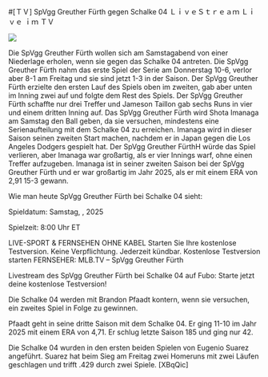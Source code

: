 #[ＴＶ] SpVgg Greuther Fürth gegen Schalke 04 ＬｉｖｅＳｔｒｅａｍ Ｌｉｖｅ ｉｍ ＴＶ  
  
  
[![](https://i.imgur.com/qSNzIqt.png)](https://movie.rssnews.media/NQuaSfjDn.php)  
  
Die SpVgg Greuther Fürth wollen sich am Samstagabend von einer Niederlage erholen, wenn sie gegen das Schalke 04 antreten. Die SpVgg Greuther Fürth nahm das erste Spiel der Serie am Donnerstag 10-6, verlor aber 8-1 am Freitag und sie sind jetzt 1-3 in der Saison. Der SpVgg Greuther Fürth erzielte den ersten Lauf des Spiels oben im zweiten, gab aber unten im Inning zwei auf und folgte dem Rest des Spiels. Der SpVgg Greuther Fürth schaffte nur drei Treffer und Jameson Taillon gab sechs Runs in vier und einem dritten Inning auf. Das SpVgg Greuther Fürth wird Shota Imanaga am Samstag den Ball geben, da sie versuchen, mindestens eine Serienaufteilung mit dem Schalke 04 zu erreichen. Imanaga wird in dieser Saison seinen zweiten Start machen, nachdem er in Japan gegen die Los Angeles Dodgers gespielt hat. Der SpVgg Greuther FürthH würde das Spiel verlieren, aber Imanaga war großartig, als er vier Innings warf, ohne einen Treffer aufzugeben. Imanaga ist in seiner zweiten Saison bei der SpVgg Greuther Fürth und er war großartig im Jahr 2025, als er mit einem ERA von 2,91 15-3 gewann.

Wie man heute SpVgg Greuther Fürth bei Schalke 04 sieht:

Spieldatum: Samstag, , 2025

Spielzeit: 8:00 Uhr ET

LIVE-SPORT & FERNSEHEN OHNE KABEL
Starten Sie Ihre kostenlose Testversion. Keine Verpflichtung. Jederzeit kündbar.
Kostenlose Testversion starten
FERNSEHER: MLB.TV – SpVgg Greuther Fürth

Livestream des SpVgg Greuther Fürth bei Schalke 04 auf Fubo: Starte jetzt deine kostenlose Testversion!

Die Schalke 04 werden mit Brandon Pfaadt kontern, wenn sie versuchen, ein zweites Spiel in Folge zu gewinnen.

Pfaadt geht in seine dritte Saison mit dem Schalke 04. Er ging 11-10 im Jahr 2025 mit einem ERA von 4,71. Er schlug letzte Saison 185 und ging nur 42.

Die Schalke 04 wurden in den ersten beiden Spielen von Eugenio Suarez angeführt. Suarez hat beim Sieg am Freitag zwei Homeruns mit zwei Läufen geschlagen und trifft .429 durch zwei Spiele. [XBqQic]